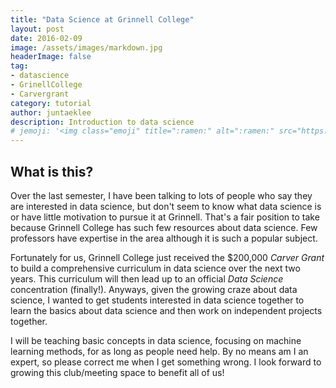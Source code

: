 ```yaml
---
title: "Data Science at Grinnell College"
layout: post
date: 2016-02-09
image: /assets/images/markdown.jpg
headerImage: false
tag:
- datascience
- GrinellCollege
- Carvergrant
category: tutorial 
author: juntaeklee
description: Introduction to data science 
# jemoji: '<img class="emoji" title=":ramen:" alt=":ramen:" src="https://assets.github.com/images/icons/emoji/unicode/1f35c.png" height="20" width="20" align="absmiddle">'
---
```


## What is this?  

Over the last semester, I have been talking to lots of people who say they are interested in data science, but don't seem to know what data science is or have little motivation to pursue it at Grinnell. That's a fair position to take because Grinnell College has such few resources about data science. Few professors have expertise in the area although it is such a popular subject.

Fortunately for us, Grinnell College just received the $200,000 *Carver Grant* to build a comprehensive curriculum in data science over the next two years. This curriculum will then lead up to an official *Data Science* concentration (finally!). Anyways, given the growing craze about data science, I wanted to get students interested in data science together to learn the basics about data science and then work on independent projects together.

I will be teaching basic concepts in data science, focusing on machine learning methods, for as long as people need help. By no means am I an expert, so please correct me when I get something wrong. I look forward to growing this club/meeting space to benefit all of us!
